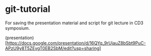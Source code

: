 # git-tutorial
For saving the presentation material and script for git lecture in CD3 symposium.

(presentation)[https://docs.google.com/presentation/d/16QYq_9rUjauZ8bSbt9PuC-APzU9y8T5ZEvgT0EB2SbM/edit?usp=sharing]
